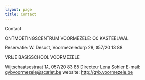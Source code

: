 ```yaml
---
layout: page
title: Contact
---
```


Contact

ONTMOETINGSCENTRUM VOORMEZELE: OC KASTEELWAL

Reservatie: W. Desodt, Voormezeledorp 28, 057/20 13 88

VRIJE BASISSCHOOL VOORMEZELE

Wijtschaatsestraat 1A, 057/20 83 85
Directeur Lena Sohier
E-mail: gvbvoormezele@scarlet.be
website: http://gvb.voormezele.be

